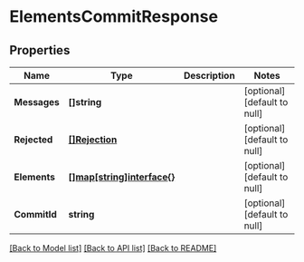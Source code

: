 # ElementsCommitResponse

## Properties
Name | Type | Description | Notes
------------ | ------------- | ------------- | -------------
**Messages** | **[]string** |  | [optional] [default to null]
**Rejected** | [**[]Rejection**](Rejection.md) |  | [optional] [default to null]
**Elements** | [**[]map[string]interface{}**](map.md) |  | [optional] [default to null]
**CommitId** | **string** |  | [optional] [default to null]

[[Back to Model list]](../README.md#documentation-for-models) [[Back to API list]](../README.md#documentation-for-api-endpoints) [[Back to README]](../README.md)

